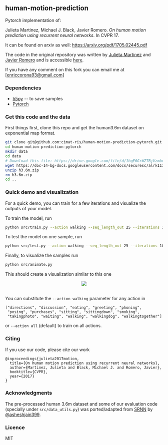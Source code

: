 
## human-motion-prediction
Pytorch implementation of:

Julieta Martinez, Michael J. Black, Javier Romero.
_On human motion prediction using recurrent neural networks_. In CVPR 17.

It can be found on arxiv as well: https://arxiv.org/pdf/1705.02445.pdf

The code in the original repository was written by [Julieta Martinez](https://github.com/una-dinosauria/) and [Javier Romero](https://github.com/libicocco/) and is accessible [here](/blob/master/src/translate.py).

If you have any comment on this fork you can email me at [enriccorona93@gmail.com]

### Dependencies

* [h5py](https://github.com/h5py/h5py) -- to save samples
* [Pytorch](https://pytorch.org/)

### Get this code and the data

First things first, clone this repo and get the human3.6m dataset on exponential map format.

```bash
git clone git@github.com:cimat-ris/human-motion-prediction-pytorch.git
cd human-motion-prediction-pytorch
mkdir data
cd data
# Download this file: https://drive.google.com/file/d/1hqE6GrWZTBjVzmbehUBO7NTrbEgDNqbH/view?usp=sharing
wget https://doc-14-bg-docs.googleusercontent.com/docs/securesc/alrk11iv5mn7ii0ag904975ub4luqi8q/kc4[…]827653287620&hash=ekulqrqhse0c8ie2paamn1tjuhkvof3k
unzip h3.6m.zip
rm h3.6m.zip
cd ..
```

### Quick demo and visualization

For a quick demo, you can train for a few iterations and visualize the outputs
of your model.

To train the model, run
```bash
python src/train.py --action walking --seq_length_out 25 --iterations 10000
```

To test the model on one sample, run
```bash
python src/test.py --action walking --seq_length_out 25 --iterations 10000 --load 10000
```

Finally, to visualize the samples run
```bash
python src/animate.py
```

This should create a visualization similar to this one

<p align="center">
  <img src="https://raw.githubusercontent.com/una-dinosauria/human-motion-prediction/master/imgs/walking.gif"><br><br>
</p>


You can substitute the `--action walking` parameter for any action in

```
["directions", "discussion", "eating", "greeting", "phoning",
 "posing", "purchases", "sitting", "sittingdown", "smoking",
 "takingphoto", "waiting", "walking", "walkingdog", "walkingtogether"]
```

or `--action all` (default) to train on all actions.

### Citing

If you use our code, please cite our work

```
@inproceedings{julieta2017motion,
  title={On human motion prediction using recurrent neural networks},
  author={Martinez, Julieta and Black, Michael J. and Romero, Javier},
  booktitle={CVPR},
  year={2017}
}
```

### Acknowledgments

The pre-processed human 3.6m dataset and some of our evaluation code (specially under `src/data_utils.py`) was ported/adapted from [SRNN](https://github.com/asheshjain399/RNNexp/tree/srnn/structural_rnn) by [@asheshjain399](https://github.com/asheshjain399).

### Licence
MIT
